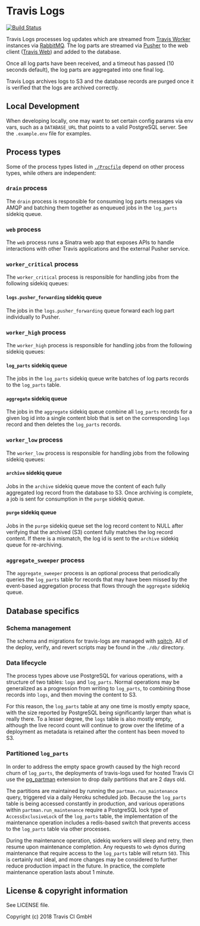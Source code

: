 # Travis Logs

[![Build Status](https://travis-ci.org/travis-ci/travis-logs.svg?branch=master)](https://travis-ci.org/travis-ci/travis-logs)

Travis Logs processes log updates which are streamed from [Travis
Worker](https://github.com/travis-ci/worker) instances via
[RabbitMQ](http://www.rabbitmq.com/). The log parts are streamed via
[Pusher](http://pusher.com/) to the web client ([Travis
Web](http://github.com/travis-ci/travis-web)) and added to the database.

Once all log parts have been received, and a timeout has passed (10 seconds
default), the log parts are aggregated into one final log.

Travis Logs archives logs to S3 and the database records are purged once it is
verified that the logs are archived correctly.

## Local Development

When developing locally, one may want to set certain config params via env vars,
such as a `DATABASE_URL` that points to a valid PostgreSQL server.  See the
`.example.env` file for examples.

## Process types

Some of the process types listed in [`./Procfile`](./Procfile) depend on other
process types, while others are independent:

### `drain` process

The `drain` process is responsible for consuming log parts messages via AMQP and
batching them together as enqueued jobs in the `log_parts` sidekiq queue.

### `web` process

The `web` process runs a Sinatra web app that exposes APIs to handle
interactions with other Travis applications and the external Pusher service.

### `worker_critical` process

The `worker_critical` process is responsible for handling jobs from the
following sidekiq queues:

#### `logs.pusher_forwarding` sidekiq queue

The jobs in the `logs.pusher_forwarding` queue forward each log part
individually to Pusher.

### `worker_high` process

The `worker_high` process is responsible for handling jobs from the following
sidekiq queues:

#### `log_parts` sidekiq queue

The jobs in the `log_parts` sidekiq queue write batches of log parts records to
the `log_parts` table.

#### `aggregate` sidekiq queue

The jobs in the `aggregate` sidekiq queue combine all `log_parts` records for a
given log id into a single content blob that is set on the corresponding `logs`
record and then deletes the `log_parts` records.

### `worker_low` process

The `worker_low` process is responsible for handling jobs from the following
sidekiq queues:

#### `archive` sidekiq queue

Jobs in the `archive` sidekiq queue move the content of each fully aggregated
log record from the database to S3.  Once archiving is complete, a job is sent
for consumption in the `purge` sidekiq queue.

#### `purge` sidekiq queue

Jobs in the `purge` sidekiq queue set the log record content to NULL after
verifying that the archived (S3) content fully matches the log record content.
If there is a mismatch, the log id is sent to the `archive` sidekiq queue for
re-archiving.

### `aggregate_sweeper` process

The `aggregate_sweeper` process is an optional process that periodically queries
the `log_parts` table for records that may have been missed by the event-based
aggregation process that flows through the `aggregate` sidekiq queue.

## Database specifics

### Schema management

The schema and migrations for travis-logs are managed with
[sqitch](http://sqitch.org/).  All of the deploy, verify, and revert scripts may
be found in the `./db/` directory.

### Data lifecycle

The process types above use PostgreSQL for various operations, with a structure
of two tables: `logs` and `log_parts`.  Normal operations may be generalized as
a progression from writing to `log_parts`, to combining those records into
`logs`, and then moving the content to S3.

For this reason, the `log_parts` table at any one time is mostly empty space,
with the size reported by PostgreSQL being significantly larger than what is
really there.  To a lesser degree, the `logs` table is also mostly empty,
although the live record count will continue to grow over the lifetime of a
deployment as metadata is retained after the content has been moved to S3.

### Partitioned `log_parts`

In order to address the empty space growth caused by the high record churn of
`log_parts`, the deployments of travis-logs used for hosted Travis CI use the
[pg_partman](https://github.com/keithf4/pg_partman) extension to drop daily
partitions that are 2 days old.

The partitions are maintained by running the `partman.run_maintenance` query,
triggered via a daily Heroku scheduled job.  Because the `log_parts` table is
being accessed constantly in production, and various operations within
`partman.run_maintenance` require a PostgreSQL lock type of
`AccessExclusiveLock` of the `log_parts` table, the implementation of the
maintenance operation includes a redis-based switch that prevents access to the
`log_parts` table via other processes.

During the maintenance operation, sidekiq workers will sleep and retry, then
resume upon maintenance completion.  Any requests to `web` dynos during
maintenance that require access to the `log_parts` table will return `503`.
This is certainly not ideal, and more changes may be considered to further
reduce production impact in the future.  In practice, the complete maintenance
operation lasts about 1 minute.

## License & copyright information

See LICENSE file.

Copyright (c) 2018 Travis CI GmbH
